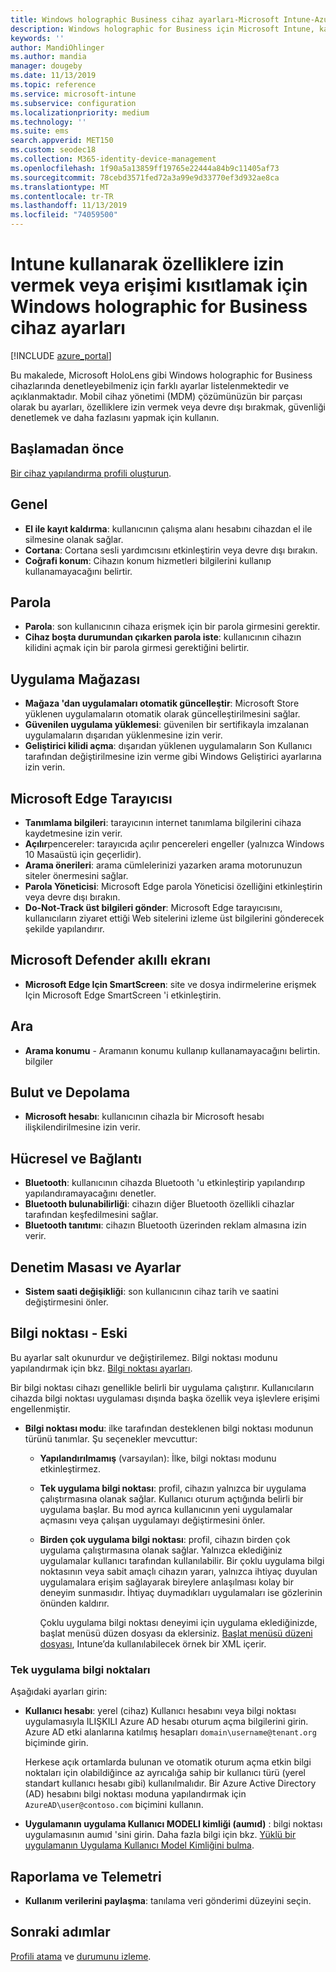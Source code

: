 ```yaml
---
title: Windows holographic Business cihaz ayarları-Microsoft Intune-Azure | Microsoft Docs
description: Windows holographic for Business için Microsoft Intune, kayıt, coğrafi konum, parolalar, App Store 'dan uygulama yüklemesi, Microsoft Edge, Microsoft Defender, ara, tanımlama bilgileri ve açılır pencereler dahil cihaz kısıtlama ayarlarını okuyun ve yapılandırın. Azure 'daki bulut ve depolama, Bluetooth bağlantısı, sistem saati ve kullanım verileri.
keywords: ''
author: MandiOhlinger
ms.author: mandia
manager: dougeby
ms.date: 11/13/2019
ms.topic: reference
ms.service: microsoft-intune
ms.subservice: configuration
ms.localizationpriority: medium
ms.technology: ''
ms.suite: ems
search.appverid: MET150
ms.custom: seodec18
ms.collection: M365-identity-device-management
ms.openlocfilehash: 1f90a5a13859ff19765e22444a84b9c11405af73
ms.sourcegitcommit: 78cebd3571fed72a3a99e9d33770ef3d932ae8ca
ms.translationtype: MT
ms.contentlocale: tr-TR
ms.lasthandoff: 11/13/2019
ms.locfileid: "74059500"
---
```

# <a name="windows-holographic-for-business-device-settings-to-allow-or-restrict-features-using-intune"></a>Intune kullanarak özelliklere izin vermek veya erişimi kısıtlamak için Windows holographic for Business cihaz ayarları

[!INCLUDE [azure_portal](../includes/azure_portal.md)]

Bu makalede, Microsoft HoloLens gibi Windows holographic for Business cihazlarında denetleyebilmeniz için farklı ayarlar listelenmektedir ve açıklanmaktadır. Mobil cihaz yönetimi (MDM) çözümünüzün bir parçası olarak bu ayarları, özelliklere izin vermek veya devre dışı bırakmak, güvenliği denetlemek ve daha fazlasını yapmak için kullanın.

## <a name="before-you-begin"></a>Başlamadan önce

[Bir cihaz yapılandırma profili oluşturun](device-restrictions-configure.md#create-the-profile).

## <a name="general"></a>Genel

- **El ile kayıt kaldırma**: kullanıcının çalışma alanı hesabını cihazdan el ile silmesine olanak sağlar.
- **Cortana**: Cortana sesli yardımcısını etkinleştirin veya devre dışı bırakın.
- **Coğrafi konum**: Cihazın konum hizmetleri bilgilerini kullanıp kullanamayacağını belirtir.

## <a name="password"></a>Parola

- **Parola**: son kullanıcının cihaza erişmek için bir parola girmesini gerektir.
- **Cihaz boşta durumundan çıkarken parola iste**: kullanıcının cihazın kilidini açmak için bir parola girmesi gerektiğini belirtir.

## <a name="app-store"></a>Uygulama Mağazası

- **Mağaza 'dan uygulamaları otomatik güncelleştir**: Microsoft Store yüklenen uygulamaların otomatik olarak güncelleştirilmesini sağlar.
- **Güvenilen uygulama yüklemesi**: güvenilen bir sertifikayla imzalanan uygulamaların dışarıdan yüklenmesine izin verir.
- **Geliştirici kilidi açma**: dışarıdan yüklenen uygulamaların Son Kullanıcı tarafından değiştirilmesine izin verme gibi Windows Geliştirici ayarlarına izin verin.

## <a name="microsoft-edge-browser"></a>Microsoft Edge Tarayıcısı

- **Tanımlama bilgileri**: tarayıcının internet tanımlama bilgilerini cihaza kaydetmesine izin verir.
- **Açılır**pencereler: tarayıcıda açılır pencereleri engeller (yalnızca Windows 10 Masaüstü için geçerlidir).
- **Arama önerileri**: arama cümlelerinizi yazarken arama motorunuzun siteler önermesini sağlar.
- **Parola Yöneticisi**: Microsoft Edge parola Yöneticisi özelliğini etkinleştirin veya devre dışı bırakın.
- **Do-Not-Track üst bilgileri gönder**: Microsoft Edge tarayıcısını, kullanıcıların ziyaret ettiği Web sitelerini izleme üst bilgilerini gönderecek şekilde yapılandırır.

## <a name="microsoft-defender-smart-screen"></a>Microsoft Defender akıllı ekranı

- **Microsoft Edge Için SmartScreen**: site ve dosya indirmelerine erişmek Için Microsoft Edge SmartScreen 'i etkinleştirin.

## <a name="search"></a>Ara

- **Arama konumu** - Aramanın konumu kullanıp kullanamayacağını belirtin. bilgiler

## <a name="cloud-and-storage"></a>Bulut ve Depolama

- **Microsoft hesabı**: kullanıcının cihazla bir Microsoft hesabı ilişkilendirilmesine izin verir.

## <a name="cellular-and-connectivity"></a>Hücresel ve Bağlantı

- **Bluetooth**: kullanıcının cihazda Bluetooth 'u etkinleştirip yapılandırıp yapılandıramayacağını denetler.
- **Bluetooth bulunabilirliği**: cihazın diğer Bluetooth özellikli cihazlar tarafından keşfedilmesini sağlar.
- **Bluetooth tanıtımı**: cihazın Bluetooth üzerinden reklam almasına izin verir.

## <a name="control-panel-and-settings"></a>Denetim Masası ve Ayarlar

- **Sistem saati değişikliği**: son kullanıcının cihaz tarih ve saatini değiştirmesini önler.

## <a name="kiosk---obsolete"></a>Bilgi noktası - Eski

Bu ayarlar salt okunurdur ve değiştirilemez. Bilgi noktası modunu yapılandırmak için bkz. [Bilgi noktası ayarları](kiosk-settings-holographic.md).

Bir bilgi noktası cihazı genellikle belirli bir uygulama çalıştırır. Kullanıcıların cihazda bilgi noktası uygulaması dışında başka özellik veya işlevlere erişimi engellenmiştir.

- **Bilgi noktası modu**: ilke tarafından desteklenen bilgi noktası modunun türünü tanımlar. Şu seçenekler mevcuttur:

  - **Yapılandırılmamış** (varsayılan): İlke, bilgi noktası modunu etkinleştirmez. 
  - **Tek uygulama bilgi noktası**: profil, cihazın yalnızca bir uygulama çalıştırmasına olanak sağlar. Kullanıcı oturum açtığında belirli bir uygulama başlar. Bu mod ayrıca kullanıcının yeni uygulamalar açmasını veya çalışan uygulamayı değiştirmesini önler.
  - **Birden çok uygulama bilgi noktası**: profil, cihazın birden çok uygulama çalıştırmasına olanak sağlar. Yalnızca eklediğiniz uygulamalar kullanıcı tarafından kullanılabilir. Bir çoklu uygulama bilgi noktasının veya sabit amaçlı cihazın yararı, yalnızca ihtiyaç duyulan uygulamalara erişim sağlayarak bireylere anlaşılması kolay bir deneyim sunmasıdır. İhtiyaç duymadıkları uygulamaları ise gözlerinin önünden kaldırır. 
  
    Çoklu uygulama bilgi noktası deneyimi için uygulama eklediğinizde, başlat menüsü düzen dosyası da eklersiniz. [Başlat menüsü düzeni dosyası](/hololens/hololens-kiosk#start-layout-file-for-mdm-intune-and-others), Intune’da kullanılabilecek örnek bir XML içerir. 

### <a name="single-app-kiosks"></a>Tek uygulama bilgi noktaları

Aşağıdaki ayarları girin:

- **Kullanıcı hesabı**: yerel (cihaz) Kullanıcı hesabını veya bilgi noktası uygulamasıyla ILIŞKILI Azure AD hesabı oturum açma bilgilerini girin. Azure AD etki alanlarına katılmış hesapları `domain\username@tenant.org` biçiminde girin. 

    Herkese açık ortamlarda bulunan ve otomatik oturum açma etkin bilgi noktaları için olabildiğince az ayrıcalığa sahip bir kullanıcı türü (yerel standart kullanıcı hesabı gibi) kullanılmalıdır. Bir Azure Active Directory (AD) hesabını bilgi noktası moduna yapılandırmak için `AzureAD\user@contoso.com` biçimini kullanın.

- **Uygulamanın uygulama Kullanıcı MODELI kimliği (aumıd)** : bilgi noktası uygulamasının aumıd 'sini girin. Daha fazla bilgi için bkz. [Yüklü bir uygulamanın Uygulama Kullanıcı Model Kimliğini bulma](https://docs.microsoft.com/windows-hardware/customize/enterprise/find-the-application-user-model-id-of-an-installed-app).

## <a name="reporting-and-telemetry"></a>Raporlama ve Telemetri

- **Kullanım verilerini paylaşma**: tanılama veri gönderimi düzeyini seçin.

## <a name="next-steps"></a>Sonraki adımlar

[Profili atama](device-profile-assign.md) ve [durumunu izleme](device-profile-monitor.md).
